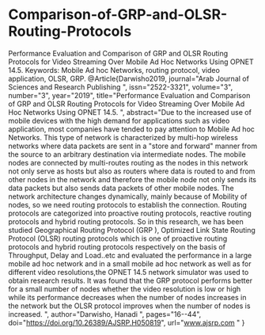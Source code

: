 # Comparison-of-GRP-and-OLSR-Routing-Protocols
Performance Evaluation and Comparison of GRP and OLSR Routing Protocols for Video Streaming Over Mobile Ad Hoc Networks Using OPNET 14.5. Keywords: Mobile Ad hoc Networks, routing protocol, video application, OLSR, GRP. @Article{Darwisho2019, journal="Arab Journal of Sciences and Research Publishing ", issn="2522-3321", volume="3", number="3", year="2019", title="Performance Evaluation and Comparison of GRP and OLSR Routing Protocols for Video Streaming Over Mobile Ad Hoc Networks Using OPNET 14.5. ", abstract="Due to the increased use of mobile devices with the high demand for applications such as video application, most companies have tended to pay attention to Mobile Ad hoc Networks. This type of network is characterized by multi-hop wireless networks where data packets are sent in a "store and forward" manner from the source to an arbitrary destination via intermediate nodes. The mobile nodes are connected by multi-routes routing as the nodes in this network not only serve as hosts but also as routers where data is routed to and from other nodes in the network and therefore the mobile node not only sends its data packets but also sends data packets of other mobile nodes. The network architecture changes dynamically, mainly because of Mobility of nodes, so we need routing protocols to establish the connection. Routing protocols are categorized into proactive routing protocols, reactive routing protocols and hybrid routing protocols.
So in this research, we has been studied Geographical Routing Protocol (GRP ), Optimized Link State Routing Protocol (OLSR) routing protocols which is one of proactive routing protocols and hybrid routing protocols respectively on the basis of Throughput, Delay and Load..etc and evaluated the performance in a large mobile ad hoc network and in a small mobile ad hoc network as well as for different video resolutions,the OPNET 14.5 network simulator was used to obtain research results. It was found that the GRP protocol performs better for a small number of nodes whether the video resolution is low or high while its performance decreases when the number of nodes increases in the network but the OLSR protocol improves when the number of nodes is increased. ", author="Darwisho, Hanadi ", pages="16--44", doi="https://doi.org/10.26389/AJSRP.H050819", url="www.ajsrp.com " }

